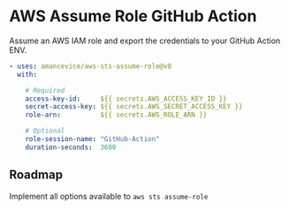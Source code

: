 # AWS Assume Role GitHub Action

Assume an AWS IAM role and export the credentials to your GitHub Action ENV.

```yaml
- uses: amancevice/aws-sts-assume-role@v0
  with:

    # Required
    access-key-id:     ${{ secrets.AWS_ACCESS_KEY_ID }}
    secret-access-key: ${{ secrets.AWS_SECRET_ACCESS_KEY }}
    role-arn:          ${{ secrets.AWS_ROLE_ARN }}

    # Optional
    role-session-name: "GitHub-Action"
    duration-seconds:  3600
```

## Roadmap

Implement all options available to `aws sts assume-role`
